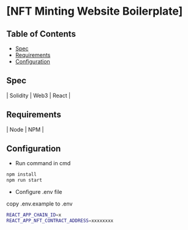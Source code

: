 # [NFT Minting Website Boilerplate]

## Table of Contents

* [Spec](#spec)
* [Requirements](#requirements)
* [Configuration](#configuration)


## Spec

| Solidity | Web3 | React |

## Requirements

| Node | NPM |

## Configuration

- Run command in cmd

```bash
npm install
npm run start
```

- Configure .env file

copy .env.example to .env
```bash
REACT_APP_CHAIN_ID=x
REACT_APP_NFT_CONTRACT_ADDRESS=xxxxxxxx
```
